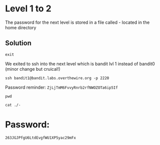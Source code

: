 # Level 1 to 2

The password for the next level is stored in a file called - located in the home directory

## Solution

```
exit  
```
 We exited to ssh into the next level which is bandit lvl 1 instead of bandit0 (minor change but cruical!)

```
ssh bandit1@bandit.labs.overthewire.org -p 2220
```

Password reminder: `ZjLjTmM6FvvyRnrb2rfNWOZOTa6ip5If`
```
pwd 
```

```
cat ./-
```
# Password:
```
263JGJPfgU6LtdEvgfWU1XP5yac29mFx
```